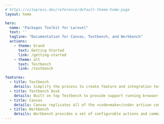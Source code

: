 ```yaml
---
# https://vitepress.dev/reference/default-theme-home-page
layout: home

hero:
  name: "Packages Toolkit for Laravel"
  text: ''
  tagline: "Documentation for Canvas, Testbench, and Workbench"
  actions:
    - theme: brand
      text: Getting Started
      link: /getting-started
    - theme: alt
      text: Testbench
      link: /testbench

features:
  - title: Testbench
    details: Simplify the process to create feature and integration tests for your Laravel packages without massive configuration and build steps.
  - title: Testbench Dusk
    details: Built on top Testbench to provide support running browser-based tests for your Laravel's packages using Laravel Dusk
  - title: Canvas
    details: Canvas replicates all of the <code>make</code> artisan commands available in your basic Laravel application to speed up your Laravel's package development.
  - title: Workbench
    details: Workbench provides a set of configurable actions and commands to allow previewing, interacting, and serving your Laravel's packages during development
---
```


<script setup>
import { VPTeamMembers } from 'vitepress/theme'

const members = [
  {
    avatar: 'https://www.github.com/crynobone.png',
    name: 'Mior Muhammad Zaki',
    title: 'Creator',
    links: [
      { icon: 'github', link: 'https://github.com/crynobone' },
      { icon: 'twitter', link: 'https://twitter.com/crynobone' }
    ],
    sponsor: 'https://github.com/sponsors/crynobone'
  },
]
</script>

<style scoped>
.container {
  margin: 0 auto;
  max-width: 1152px;
  padding-top: 20px;
}

</style>

<div class="container">
  <VPTeamMembers size="medium" :members="members" />
</div>
